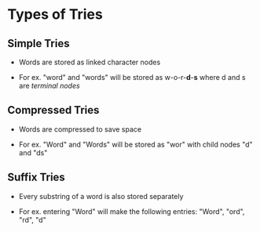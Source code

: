 # Types of Tries

## Simple Tries

- Words are stored as linked character nodes

- For ex. "word" and "words" will be stored as w-o-r-**d**-**s** where d and s
are *terminal nodes*

## Compressed Tries

- Words are compressed to save space

- For ex. "Word" and "Words" will be stored as "wor" with child nodes "d" and "ds"

## Suffix Tries

- Every substring of a word is also stored separately

- For ex. entering "Word" will make the following entries: "Word", "ord", "rd",
"d"
